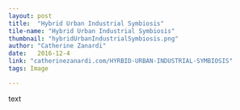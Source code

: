 ```yaml
---
layout: post
title:  "Hybrid Urban Industrial Symbiosis"
tile-name: "Hybrid Urban Industrial Symbiosis"
thumbnail: "hybridUrbanIndustrialSymbiosis.png"
author: "Catherine Zanardi"
date:   2016-12-4
link: "catherinezanardi.com/HYRBID-URBAN-INDUSTRIAL-SYMBIOSIS"
tags: Image

---
```


text